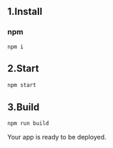 ## 1.Install

### npm

```
npm i

```

## 2.Start

```sh
npm start
```

## 3.Build

```sh
npm run build
```

Your app is ready to be deployed.
